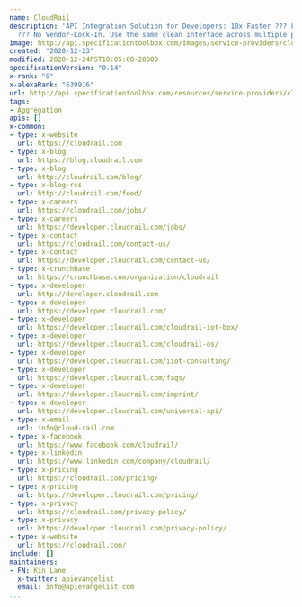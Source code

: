 ```yaml
---
name: CloudRail
description: 'API Integration Solution for Developers: 10x Faster ??? Less Maintenance
  ??? No Vendor-Lock-In. Use the same clean interface across multiple providers.'
image: http://api.specificationtoolbox.com/images/service-providers/cloudrail.jpg
created: "2020-12-23"
modified: 2020-12-24PST10:05:00-28800
specificationVersion: "0.14"
x-rank: "9"
x-alexaRank: "639916"
url: http://api.specificationtoolbox.com/resources/service-providers/cloudrail/
tags:
- Aggregation
apis: []
x-common:
- type: x-website
  url: https://cloudrail.com
- type: x-blog
  url: https://blog.cloudrail.com
- type: x-blog
  url: http://cloudrail.com/blog/
- type: x-blog-rss
  url: http://cloudrail.com/feed/
- type: x-careers
  url: https://cloudrail.com/jobs/
- type: x-careers
  url: https://developer.cloudrail.com/jobs/
- type: x-contact
  url: https://cloudrail.com/contact-us/
- type: x-contact
  url: https://developer.cloudrail.com/contact-us/
- type: x-crunchbase
  url: https://crunchbase.com/organization/cloudrail
- type: x-developer
  url: http://developer.cloudrail.com
- type: x-developer
  url: https://developer.cloudrail.com/
- type: x-developer
  url: https://developer.cloudrail.com/cloudrail-iot-box/
- type: x-developer
  url: https://developer.cloudrail.com/cloudrail-os/
- type: x-developer
  url: https://developer.cloudrail.com/iiot-consulting/
- type: x-developer
  url: https://developer.cloudrail.com/faqs/
- type: x-developer
  url: https://developer.cloudrail.com/imprint/
- type: x-developer
  url: https://developer.cloudrail.com/universal-api/
- type: x-email
  url: info@cloud-rail.com
- type: x-facebook
  url: https://www.facebook.com/cloudrail/
- type: x-linkedin
  url: https://www.linkedin.com/company/cloudrail/
- type: x-pricing
  url: https://cloudrail.com/pricing/
- type: x-pricing
  url: https://developer.cloudrail.com/pricing/
- type: x-privacy
  url: https://cloudrail.com/privacy-policy/
- type: x-privacy
  url: https://developer.cloudrail.com/privacy-policy/
- type: x-website
  url: https://cloudrail.com/
include: []
maintainers:
- FN: Kin Lane
  x-twitter: apievangelist
  email: info@apievangelist.com
...
```

